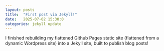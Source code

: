 ```yaml
---
layout: posts
title:  "First post via Jekyll!"
date:   2025-07-02 15:30:0
categories: jekyll update
---
```


I finished rebuilding my flattened Github Pages static site (flattened from a dynamic Wordpress site) into a Jekyll site, built to publish blog posts!